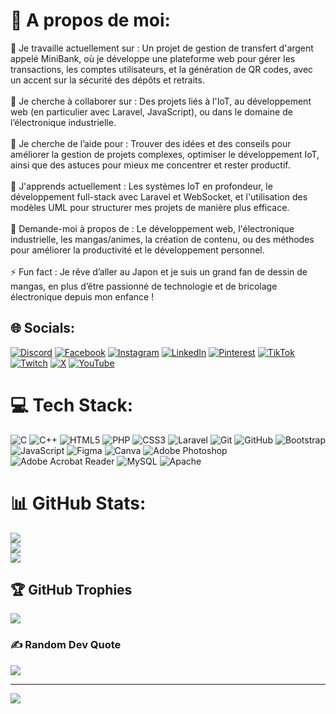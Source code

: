 # 💫 A propos de moi:
🔭 Je travaille actuellement sur : Un projet de gestion de transfert d'argent appelé MiniBank, où je développe une plateforme web pour gérer les transactions, les comptes utilisateurs, et la génération de QR codes, avec un accent sur la sécurité des dépôts et retraits.<br><br>👯 Je cherche à collaborer sur : Des projets liés à l'IoT, au développement web (en particulier avec Laravel, JavaScript), ou dans le domaine de l’électronique industrielle.<br><br>🤝 Je cherche de l’aide pour : Trouver des idées et des conseils pour améliorer la gestion de projets complexes, optimiser le développement IoT, ainsi que des astuces pour mieux me concentrer et rester productif.<br><br>🌱 J'apprends actuellement : Les systèmes IoT en profondeur, le développement full-stack avec Laravel et WebSocket, et l'utilisation des modèles UML pour structurer mes projets de manière plus efficace.<br><br>💬 Demande-moi à propos de : Le développement web, l'électronique industrielle, les mangas/animes, la création de contenu, ou des méthodes pour améliorer la productivité et le développement personnel.<br><br>⚡ Fun fact : Je rêve d’aller au Japon et je suis un grand fan de dessin de mangas, en plus d’être passionné de technologie et de bricolage électronique depuis mon enfance !


## 🌐 Socials:
[![Discord](https://img.shields.io/badge/Discord-%237289DA.svg?logo=discord&logoColor=white)](https://discord.gg/bamba98) [![Facebook](https://img.shields.io/badge/Facebook-%231877F2.svg?logo=Facebook&logoColor=white)](https://www.facebook.com/profile.php?id=61555722447006&mibextid=ZbWKwL) [![Instagram](https://img.shields.io/badge/Instagram-%23E4405F.svg?logo=Instagram&logoColor=white)](https://instagram.com/bamba__art) [![LinkedIn](https://img.shields.io/badge/LinkedIn-%230077B5.svg?logo=linkedin&logoColor=white)](https://linkedin.com/in/khadime-mbacke-thiam-5963751ba) [![Pinterest](https://img.shields.io/badge/Pinterest-%23E60023.svg?logo=Pinterest&logoColor=white)](https://pinterest.com/bambatech) [![TikTok](https://img.shields.io/badge/TikTok-%23000000.svg?logo=TikTok&logoColor=white)](https://tiktok.com/@bamba_uzumaki) [![Twitch](https://img.shields.io/badge/Twitch-%239146FF.svg?logo=Twitch&logoColor=white)](https://twitch.tv/bamba__uzumaki) [![X](https://img.shields.io/badge/X-black.svg?logo=X&logoColor=white)](https://x.com/Bamba_Uzumaki) [![YouTube](https://img.shields.io/badge/YouTube-%23FF0000.svg?logo=YouTube&logoColor=white)](https://youtube.com/@khadimembackethiam546) 

# 💻 Tech Stack:
![C](https://img.shields.io/badge/c-%2300599C.svg?style=for-the-badge&logo=c&logoColor=white) ![C++](https://img.shields.io/badge/c++-%2300599C.svg?style=for-the-badge&logo=c%2B%2B&logoColor=white) ![HTML5](https://img.shields.io/badge/html5-%23E34F26.svg?style=for-the-badge&logo=html5&logoColor=white) ![PHP](https://img.shields.io/badge/php-%23777BB4.svg?style=for-the-badge&logo=php&logoColor=white) ![CSS3](https://img.shields.io/badge/css3-%231572B6.svg?style=for-the-badge&logo=css3&logoColor=white) ![Laravel](https://img.shields.io/badge/laravel-%23FF2D20.svg?style=for-the-badge&logo=laravel&logoColor=white) ![Git](https://img.shields.io/badge/git-%23F05033.svg?style=for-the-badge&logo=git&logoColor=white) ![GitHub](https://img.shields.io/badge/github-%23121011.svg?style=for-the-badge&logo=github&logoColor=white) ![Bootstrap](https://img.shields.io/badge/bootstrap-%238511FA.svg?style=for-the-badge&logo=bootstrap&logoColor=white) ![JavaScript](https://img.shields.io/badge/javascript-%23323330.svg?style=for-the-badge&logo=javascript&logoColor=%23F7DF1E) ![Figma](https://img.shields.io/badge/figma-%23F24E1E.svg?style=for-the-badge&logo=figma&logoColor=white) ![Canva](https://img.shields.io/badge/Canva-%2300C4CC.svg?style=for-the-badge&logo=Canva&logoColor=white) ![Adobe Photoshop](https://img.shields.io/badge/adobe%20photoshop-%2331A8FF.svg?style=for-the-badge&logo=adobe%20photoshop&logoColor=white) ![Adobe Acrobat Reader](https://img.shields.io/badge/Adobe%20Acrobat%20Reader-EC1C24.svg?style=for-the-badge&logo=Adobe%20Acrobat%20Reader&logoColor=white) ![MySQL](https://img.shields.io/badge/mysql-4479A1.svg?style=for-the-badge&logo=mysql&logoColor=white) ![Apache](https://img.shields.io/badge/apache-%23D42029.svg?style=for-the-badge&logo=apache&logoColor=white)
# 📊 GitHub Stats:
![](https://github-readme-stats.vercel.app/api?username=khadimethiam&theme=dark&hide_border=false&include_all_commits=false&count_private=true)<br/>
![](https://github-readme-streak-stats.herokuapp.com/?user=khadimethiam&theme=dark&hide_border=false)<br/>
![](https://github-readme-stats.vercel.app/api/top-langs/?username=khadimethiam&theme=dark&hide_border=false&include_all_commits=false&count_private=true&layout=compact)

## 🏆 GitHub Trophies
![](https://github-profile-trophy.vercel.app/?username=khadimethiam&theme=radical&no-frame=false&no-bg=true&margin-w=4)

### ✍️ Random Dev Quote
![](https://quotes-github-readme.vercel.app/api?type=horizontal&theme=tokyonight)

---
[![](https://visitcount.itsvg.in/api?id=khadimethiam&icon=0&color=0)](https://visitcount.itsvg.in)

<!-- Proudly created with GPRM ( https://gprm.itsvg.in ) -->
